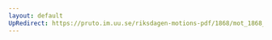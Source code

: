 ```yaml
---
layout: default
UpRedirect: https://pruto.im.uu.se/riksdagen-motions-pdf/1868/mot_1868__ak__10/mot_1868__ak__10-002.pdf
---
```

